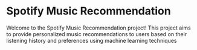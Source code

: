 # Spotify Music Recommendation
Welcome to the Spotify Music Recommendation project! This project aims to provide personalized music recommendations to users based on their listening history and preferences using machine learning techniques 

